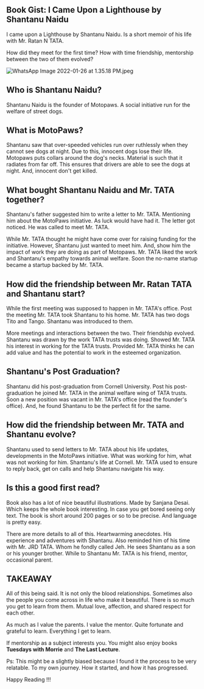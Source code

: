 ## Book Gist: I Came Upon a Lighthouse by Shantanu Naidu

I came upon a Lighthouse by Shantanu Naidu. Is a short memoir of his life with Mr. Ratan N TATA.  

How did they meet for the first time? How with time friendship, mentorship between the two of them evolved? 


![WhatsApp Image 2022-01-26 at 1.35.18 PM.jpeg](https://cdn.hashnode.com/res/hashnode/image/upload/v1643190343184/Vnh59MPtr.jpeg)


## Who is Shantanu Naidu?
Shantanu Naidu is the founder of Motopaws. A social initiative run for the welfare of street dogs. 

## What is MotoPaws?
Shantanu saw that over-speeded vehicles run over ruthlessly when they cannot see dogs at night. Due to this, innocent dogs lose their life. Motopaws puts collars around the dog's necks. Material is such that it radiates from far off. This ensures that drivers are able to see the dogs at night. And, innocent don't get killed. 

## What bought Shantanu Naidu and Mr. TATA together?
Shantanu's father suggested him to write a letter to Mr. TATA. Mentioning him about the MotoPaws initiative.  As luck would have had it. The letter got noticed. He was called to meet Mr. TATA. 

While Mr. TATA thought he might have come over for raising funding for the initiative. However, Shantanu just wanted to meet him. And, show him the impact of work they are doing as part of Motopaws. Mr. TATA liked the work and Shantanu's empathy towards animal welfare. Soon the no-name startup became a startup backed by Mr. TATA.  

## How did the friendship between Mr. Ratan TATA and Shantanu start?
While the first meeting was supposed to happen in Mr. TATA's office. Post the meeting Mr. TATA took Shantanu to his home. Mr. TATA has two dogs Tito and Tango. Shantanu was introduced to them. 

More meetings and interactions between the two. Their friendship evolved. Shantanu was drawn by the work TATA trusts was doing. Showed Mr. TATA his interest in working for the TATA trusts. Provided Mr. TATA thinks he can add value and has the potential to work in the esteemed organization.   


## Shantanu's Post Graduation?
Shantanu did his post-graduation from Cornell University.  Post his post-graduation he joined Mr. TATA in the animal welfare wing of TATA trusts. Soon a new position was vacant in Mr. TATA's office (read the founder's office). And, he found Shantanu to be the perfect fit for the same. 

## How did the friendship between Mr. TATA and Shantanu evolve?
Shantanu used to send letters to Mr. TATA about his life updates, developments in the MotoPaws initiative. What was working for him, what was not working for him. Shantanu's life at Cornell. Mr. TATA used to ensure to reply back, get on calls and help Shantanu navigate his way.

## Is this a good first read?
Book also has a lot of nice beautiful illustrations. Made by Sanjana Desai. Which keeps the whole book interesting. In case you get bored seeing only text. The book is short around 200 pages or so to be precise. And language is pretty easy. 

There are more details to all of this. Heartwarming anecdotes. His experience and adventures with Shantanu. Also reminded him of his time with Mr. JRD TATA. Whom he fondly called Jeh. He sees Shantanu as a son or his younger brother. While to Shantanu Mr. TATA is his friend, mentor, occasional parent.

## TAKEAWAY
All of this being said. It is not only the blood relationships. Sometimes also the people you come across in life who make it beautiful. There is so much you get to learn from them. Mutual love, affection, and shared respect for each other.

As much as I value the parents. I value the mentor. Quite fortunate and grateful to learn. Everything I get to learn. 

If mentorship as a subject interests you. You might also enjoy books **Tuesdays with Morrie** and **The Last Lecture**.

Ps: This might be a slightly biased because I found it the process to be very relatable. To my own journey. How it started, and how it has progressed. 

Happy Reading !!!      